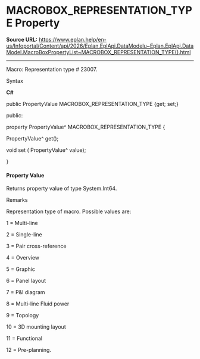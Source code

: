 # MACROBOX_REPRESENTATION_TYPE Property

**Source URL:** https://www.eplan.help/en-us/Infoportal/Content/api/2026/Eplan.EplApi.DataModelu~Eplan.EplApi.DataModel.MacroBoxPropertyList~MACROBOX_REPRESENTATION_TYPE().html

---

Macro: Representation type # 23007.

Syntax

**C#**



public PropertyValue MACROBOX_REPRESENTATION_TYPE {get; set;}

public:

property PropertyValue^ MACROBOX_REPRESENTATION_TYPE {

   PropertyValue^ get();

   void set (    PropertyValue^ value);

}


#### Property Value

Returns property value of type System.Int64.

Remarks

Representation type of macro. Possible values are:

1 = Multi-line

2 = Single-line

3 = Pair cross-reference

4 = Overview

5 = Graphic

6 = Panel layout

7 = P&I diagram

8 = Multi-line Fluid power

9 = Topology

10 = 3D mounting layout

11 = Functional

12 = Pre-planning.
